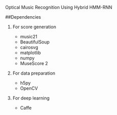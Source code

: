 
Optical Music Recognition Using Hybrid HMM-RNN

##Dependencies
1. For score generation
   * music21
   * BeautifulSoup
   * cairosvg
   * matplotlib
   * numpy
   * MuseScore 2

2. For data preparation
   * h5py
   * OpenCV

3. For deep learning
   * Caffe
